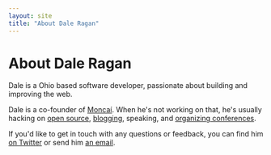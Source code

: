 ```yaml
---
layout: site
title: "About Dale Ragan"
---
```

<h1>About Dale Ragan</h1>

Dale is a Ohio based software developer, passionate about building and improving the web.

Dale is a co-founder of [Moncaí][moncai].  When he's not working on that, he's usually hacking on [open source][github], [blogging][blog], speaking, and [organizing conferences][monospace].

If you'd like to get in touch with any questions or feedback, you can find him [on Twitter][twitter] or send him [an email][email].

[moncai]: http://moncai.com/
[github]: http://github.com/dragan/
[blog]: http://ragan.io/
[monospace]: http://monospace.us/
[twitter]: http://twitter.com/dwragan/
[email]: mailto:dale@ragan.io

